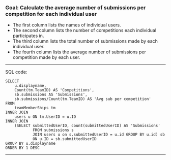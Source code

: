 
### Goal: Calculate the average number of submissions per competition for each individual user

* The first column lists the names of individual users.
* The second column lists the number of competitions each individual participates in.
* The third column lists the total number of submissions made by each individual user. 
* The fourth column lists the average number of submissions per competition made by each user. 

---
SQL code:

```
SELECT 
    u.displayname,  
    Count(tm.TeamID) AS 'Competitions',
    sb.submissions AS 'Submissions',
    sb.submissions/Count(tm.TeamID) AS 'Avg sub per competition'
FROM 
    teamMemberShips tm
INNER JOIN 
    users u ON tm.UserID = u.ID
INNER JOIN 
    (SELECT submittedUserID, count(submittedUserID) AS 'Submissions' 
            FROM submissions s 
            JOIN users u on s.submittedUserID = u.id GROUP BY u.id) sb
            ON u.ID = sb.submittedUserID
GROUP BY u.displayname
ORDER BY 1 DESC
```
---
